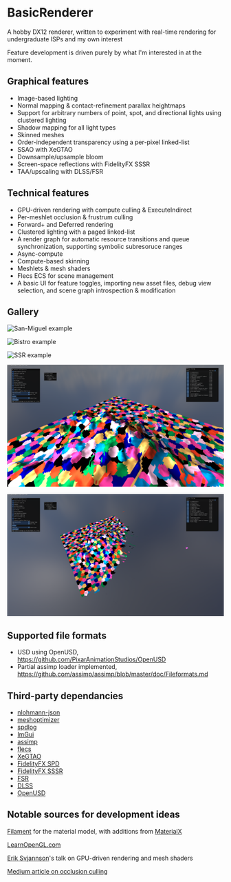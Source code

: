 
# BasicRenderer

A hobby DX12 renderer, written to experiment with real-time rendering for undergraduate ISPs and my own interest

Feature development is driven purely by what I'm interested in at the moment.


## Graphical features

- Image-based lighting
- Normal mapping & contact-refinement parallax heightmaps
- Support for arbitrary numbers of point, spot, and directional lights using clustered lighting
- Shadow mapping for all light types
- Skinned meshes
- Order-independent transparency using a per-pixel linked-list
- SSAO with XeGTAO
- Downsample/upsample bloom
- Screen-space reflections with FidelityFX SSSR
- TAA/upscaling with DLSS/FSR
  
## Technical features

- GPU-driven rendering with compute culling & ExecuteIndirect
- Per-meshlet occlusion & frustrum culling
- Forward+ and Deferred rendering
- Clustered lighting with a paged linked-list
- A render graph for automatic resource transitions and queue synchronization, supporting symbolic subresoruce ranges
- Async-compute
- Compute-based skinning
- Meshlets & mesh shaders
- Flecs ECS for scene management
- A basic UI for feature toggles, importing new asset files, debug view selection, and scene graph introspection & modification

## Gallery
![San-Miguel example](images/SanMiguel.png)

![Bistro example](images/Bistro.png)

![SSR example](images/SSR.png)

![Meshlets example](images/meshlets.png)

![Meshlet culling example](images/culling.png)

## Supported file formats
- USD using OpenUSD, https://github.com/PixarAnimationStudios/OpenUSD
- Partial assimp loader implemented, https://github.com/assimp/assimp/blob/master/doc/Fileformats.md

## Third-party dependancies

- [nlohmann-json](https://github.com/nlohmann/json)
- [meshoptimizer](https://github.com/zeux/meshoptimizer)
- [spdlog](https://github.com/gabime/spdlog)
- [ImGui](https://github.com/ocornut/imgui)
- [assimp](https://github.com/assimp/assimp)
- [flecs](https://www.flecs.dev/flecs/)
- [XeGTAO](https://github.com/GameTechDev/XeGTAO)
- [FidelityFX SPD](https://gpuopen.com/fidelityfx-spd/)
- [FidelityFX SSSR](https://gpuopen.com/fidelityfx-sssr/)
- [FSR](https://www.amd.com/en/products/graphics/technologies/fidelityfx/super-resolution.html)
- [DLSS](https://www.nvidia.com/en-us/geforce/technologies/dlss/)
- [OpenUSD](https://github.com/PixarAnimationStudios/OpenUSD)
  
## Notable sources for development ideas

[Filament](https://github.com/google/filament) for the material model, with additions from [MaterialX](https://github.com/AcademySoftwareFoundation/MaterialX)

[LearnOpenGL.com](https://learnopengl.com/)

[Erik Svjannson](https://www.youtube.com/watch?v=EtX7WnFhxtQ)'s talk on GPU-driven rendering and mesh shaders

[Medium article on occlusion culling](https://medium.com/@mil_kru/two-pass-occlusion-culling-4100edcad501)


